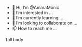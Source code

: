 - 👋 Hi, I’m @AmaraMonic
- 👀 I’m interested in ...
- 🌱 I’m currently learning ...
- 💞️ I’m looking to collaborate on ...
- 📫 How to reach me ...

<!---
AmaraMonic/AmaraMonic is a ✨ special ✨ repository because its `README.md` (this file) appears on your GitHub profile.
You can click the Preview link to take a look at your changes.
--->
Tall body
